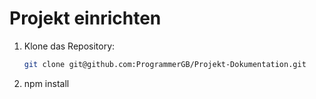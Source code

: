 # Projekt einrichten
1. Klone das Repository:
   ```bash
   git clone git@github.com:ProgrammerGB/Projekt-Dokumentation.git
2. npm install
